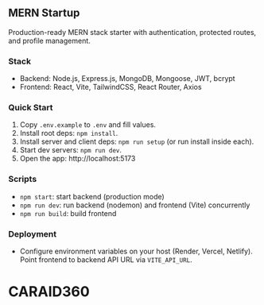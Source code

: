 ## MERN Startup

Production-ready MERN stack starter with authentication, protected routes, and profile management.

### Stack
- Backend: Node.js, Express.js, MongoDB, Mongoose, JWT, bcrypt
- Frontend: React, Vite, TailwindCSS, React Router, Axios

### Quick Start
1. Copy `.env.example` to `.env` and fill values.
2. Install root deps: `npm install`.
3. Install server and client deps: `npm run setup` (or run install inside each).
4. Start dev servers: `npm run dev`.
5. Open the app: http://localhost:5173

### Scripts
- `npm start`: start backend (production mode)
- `npm run dev`: run backend (nodemon) and frontend (Vite) concurrently
- `npm run build`: build frontend

### Deployment
- Configure environment variables on your host (Render, Vercel, Netlify). Point frontend to backend API URL via `VITE_API_URL`.

# CARAID360